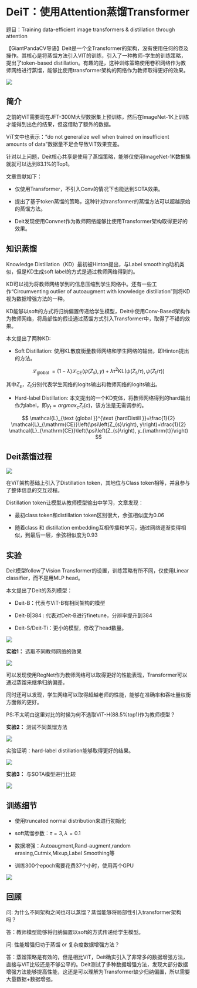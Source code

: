 # DeiT：使用Attention蒸馏Transformer

题目：Training data-efficient image transformers & distillation through attention

【GiantPandaCV导语】Deit是一个全Transformer的架构，没有使用任何的卷及操作。其核心是将蒸馏方法引入VIT的训练，引入了一种教师-学生的训练策略，提出了token-based distillation。有趣的是，这种训练策略使用卷积网络作为教师网络进行蒸馏，能够比使用transformer架构的网络作为教师取得更好的效果。

![](https://img-blog.csdnimg.cn/bdca4d4109f546ac9ff7c435fcfce345.png)

## 简介

之前的ViT需要现在JFT-300M大型数据集上预训练，然后在ImageNet-1K上训练才能得到出色的结果，但这借助了额外的数据。

ViT文中也表示：“do not generalize well when trained on insufficient amounts of data”数据量不足会导致ViT效果变差。

针对以上问题，Deit核心共享是使用了蒸馏策略，能够仅使用ImageNet-1K数据集就就可以达到83.1%的Top1。

文章贡献如下：

- 仅使用Transformer，不引入Conv的情况下也能达到SOTA效果。

- 提出了基于token蒸馏的策略，这种针对transformer的蒸馏方法可以超越原始的蒸馏方法。

- Deit发现使用Convnet作为教师网络能够比使用Transformer架构取得更好的效果。

## 知识蒸馏

Knowledge Distillation（KD）最初被Hinton提出，与Label smoothing动机类似，但是KD生成soft label的方式是通过教师网络得到的。

KD可以视为将教师网络学到的信息压缩到学生网络中。还有一些工作“Circumventing outlier of autoaugment with knowledge distillation”则将KD视为数据增强方法的一种。

KD能够以soft的方式将归纳偏置传递给学生模型，Deit中使用Conv-Based架构作为教师网络，将局部性的假设通过蒸馏方式引入Transformer中，取得了不错的效果。

本文提出了两种KD:

- Soft Distillation: 使用KL散度衡量教师网络和学生网络的输出，即Hinton提出的方法。

$$
\mathcal{L}_{\text {global }}=(1-\lambda) \mathcal{L}_{\mathrm{CE}}\left(\psi\left(Z_{\mathrm{s}}\right), y\right)+\lambda \tau^{2} \mathrm{KL}\left(\psi\left(Z_{\mathrm{s}} / \tau\right), \psi\left(Z_{\mathrm{t}} / \tau\right)\right)
$$


其中$Z_s，Z_t$分别代表学生网络的logits输出和教师网络的logits输出。

- Hard-label Distillation: 本文提出的一个KD变体，将教师网络得到的hard输出作为label，即$y_t=argmax_cZ_t(c)$，该方法是无需调参的。

$$
\mathcal{L}_{\text {global }}^{\text {hardDistill }}=\frac{1}{2} \mathcal{L}_{\mathrm{CE}}\left(\psi\left(Z_{s}\right), y\right)+\frac{1}{2} \mathcal{L}_{\mathrm{CE}}\left(\psi\left(Z_{s}\right), y_{\mathrm{t}}\right)
$$



## Deit蒸馏过程

![](https://img-blog.csdnimg.cn/6d7c8dee175a49f483bde4efe2dd1901.png)

在ViT架构基础上引入了Distillation token，其地位与Class token相等，并且参与了整体信息的交互过程。

Distillation token让模型从教师模型输出中学习，文章发现：

- 最初class token和distillation token区别很大，余弦相似度为0.06

- 随着class 和 distillation embedding互相传播和学习，通过网络逐渐变得相似，到最后一层，余弦相似度为0.93

## 实验

Deit模型follow了Vision Transformer的设置，训练策略有所不同，仅使用Linear classifier，而不是用MLP head。

本文提出了Deit的系列模型：

- Deit-B：代表与ViT-B有相同架构的模型

- Deit-B|384 : 代表对Deit-B进行finetune，分辨率提升到384

- Deit-S/Deit-Ti：更小的模型，修改了head数量。

![](https://img-blog.csdnimg.cn/f3273327b8e24335a7229ea60c1a6089.png)

**实验1：** 选取不同教师网络的效果

![](https://img-blog.csdnimg.cn/4159ee78e00d422b8945ebe2685d374d.png)

可以发现使用RegNet作为教师网络可以取得更好的性能表现，Transformer可以通过蒸馏来继承归纳偏差。

同时还可以发现，学生网络可以取得超越老师的性能，能够在准确率和吞吐量权衡方面做的更好。

PS:不太明白这里对比的时候为何不选取ViT-H(88.5%top1)作为教师模型？

**实验2：** 测试不同蒸馏方法

![](https://img-blog.csdnimg.cn/08db74f615804b8c8b729ee800fff431.png)

实验证明：hard-label distillation能够取得更好的结果。

![](https://img-blog.csdnimg.cn/9c2002698002463f9e121033fcfd3ddf.png?x-oss-process=image/watermark,type_ZHJvaWRzYW5zZmFsbGJhY2s,shadow_50,text_Q1NETiBAKnBwcnAq,size_20,color_FFFFFF,t_70,g_se,x_16)

**实验3：** 与SOTA模型进行比较

![](https://img-blog.csdnimg.cn/a130f1acbaa240c0bc9ba00c09dd1172.png?x-oss-process=image/watermark,type_ZHJvaWRzYW5zZmFsbGJhY2s,shadow_50,text_Q1NETiBAKnBwcnAq,size_20,color_FFFFFF,t_70,g_se,x_16)

## 训练细节

- 使用truncated normal distribution来进行初始化

- soft蒸馏参数：$\tau=3,\lambda=0.1$

- 数据增强：Autoaugment,Rand-augment,random erasing,Cutmix,Mixup,Label Smoothing等

- 训练300个epoch需要花费37个小时，使用两个GPU

![](https://img-blog.csdnimg.cn/c17760a3cfff461c8a6208b302ca3a4c.png)

## 回顾

问: 为什么不同架构之间也可以蒸馏？蒸馏能够将局部性引入transformer架构吗？

答：教师模型能够将归纳偏置以soft的方式传递给学生模型。

问: 性能增强归功于蒸馏 or 复杂度数据增强方法？

答：蒸馏策略是有效的，但是相比ViT，Deit确实引入了非常多的数据增强方法，直接与ViT比较还是不够公平的。Deit测试了多种数据增强方法，发现大部分数据增强方法能够提高性能，这还是可以理解为Transformer缺少归纳偏置，所以需要大量数据+数据增强。

